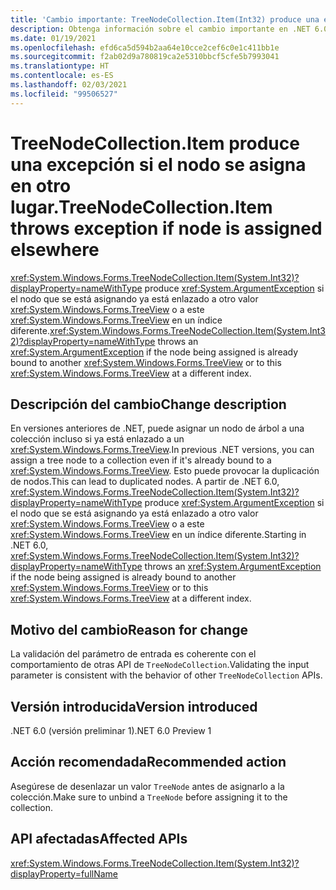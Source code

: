 ```yaml
---
title: 'Cambio importante: TreeNodeCollection.Item(Int32) produce una excepción ArgumentException para el nodo en uso.'
description: Obtenga información sobre el cambio importante en .NET 6.0 donde TreeNodeCollection.Item(Int32) ahora produce una excepción ArgumentException si el nodo que se está asignando ya está asignado a una vista de árbol.
ms.date: 01/19/2021
ms.openlocfilehash: efd6ca5d594b2aa64e10cce2cef6c0e1c411bb1e
ms.sourcegitcommit: f2ab02d9a780819ca2e5310bbcf5cfe5b7993041
ms.translationtype: HT
ms.contentlocale: es-ES
ms.lasthandoff: 02/03/2021
ms.locfileid: "99506527"
---
```

# <a name="treenodecollectionitem-throws-exception-if-node-is-assigned-elsewhere"></a><span data-ttu-id="ce3b5-103">TreeNodeCollection.Item produce una excepción si el nodo se asigna en otro lugar.</span><span class="sxs-lookup"><span data-stu-id="ce3b5-103">TreeNodeCollection.Item throws exception if node is assigned elsewhere</span></span>

<span data-ttu-id="ce3b5-104"><xref:System.Windows.Forms.TreeNodeCollection.Item(System.Int32)?displayProperty=nameWithType> produce <xref:System.ArgumentException> si el nodo que se está asignando ya está enlazado a otro valor <xref:System.Windows.Forms.TreeView> o a este <xref:System.Windows.Forms.TreeView> en un índice diferente.</span><span class="sxs-lookup"><span data-stu-id="ce3b5-104"><xref:System.Windows.Forms.TreeNodeCollection.Item(System.Int32)?displayProperty=nameWithType> throws an <xref:System.ArgumentException> if the node being assigned is already bound to another <xref:System.Windows.Forms.TreeView> or to this <xref:System.Windows.Forms.TreeView> at a different index.</span></span>

## <a name="change-description"></a><span data-ttu-id="ce3b5-105">Descripción del cambio</span><span class="sxs-lookup"><span data-stu-id="ce3b5-105">Change description</span></span>

<span data-ttu-id="ce3b5-106">En versiones anteriores de .NET, puede asignar un nodo de árbol a una colección incluso si ya está enlazado a un <xref:System.Windows.Forms.TreeView>.</span><span class="sxs-lookup"><span data-stu-id="ce3b5-106">In previous .NET versions, you can assign a tree node to a collection even if it's already bound to a <xref:System.Windows.Forms.TreeView>.</span></span> <span data-ttu-id="ce3b5-107">Esto puede provocar la duplicación de nodos.</span><span class="sxs-lookup"><span data-stu-id="ce3b5-107">This can lead to duplicated nodes.</span></span> <span data-ttu-id="ce3b5-108">A partir de .NET 6.0, <xref:System.Windows.Forms.TreeNodeCollection.Item(System.Int32)?displayProperty=nameWithType> produce <xref:System.ArgumentException> si el nodo que se está asignando ya está enlazado a otro valor <xref:System.Windows.Forms.TreeView> o a este <xref:System.Windows.Forms.TreeView> en un índice diferente.</span><span class="sxs-lookup"><span data-stu-id="ce3b5-108">Starting in .NET 6.0, <xref:System.Windows.Forms.TreeNodeCollection.Item(System.Int32)?displayProperty=nameWithType> throws an <xref:System.ArgumentException> if the node being assigned is already bound to another <xref:System.Windows.Forms.TreeView> or to this <xref:System.Windows.Forms.TreeView> at a different index.</span></span>

## <a name="reason-for-change"></a><span data-ttu-id="ce3b5-109">Motivo del cambio</span><span class="sxs-lookup"><span data-stu-id="ce3b5-109">Reason for change</span></span>

<span data-ttu-id="ce3b5-110">La validación del parámetro de entrada es coherente con el comportamiento de otras API de `TreeNodeCollection`.</span><span class="sxs-lookup"><span data-stu-id="ce3b5-110">Validating the input parameter is consistent with the behavior of other `TreeNodeCollection` APIs.</span></span>

## <a name="version-introduced"></a><span data-ttu-id="ce3b5-111">Versión introducida</span><span class="sxs-lookup"><span data-stu-id="ce3b5-111">Version introduced</span></span>

<span data-ttu-id="ce3b5-112">.NET 6.0 (versión preliminar 1)</span><span class="sxs-lookup"><span data-stu-id="ce3b5-112">.NET 6.0 Preview 1</span></span>

## <a name="recommended-action"></a><span data-ttu-id="ce3b5-113">Acción recomendada</span><span class="sxs-lookup"><span data-stu-id="ce3b5-113">Recommended action</span></span>

<span data-ttu-id="ce3b5-114">Asegúrese de desenlazar un valor `TreeNode` antes de asignarlo a la colección.</span><span class="sxs-lookup"><span data-stu-id="ce3b5-114">Make sure to unbind a `TreeNode` before assigning it to the collection.</span></span>

## <a name="affected-apis"></a><span data-ttu-id="ce3b5-115">API afectadas</span><span class="sxs-lookup"><span data-stu-id="ce3b5-115">Affected APIs</span></span>

<xref:System.Windows.Forms.TreeNodeCollection.Item(System.Int32)?displayProperty=fullName>

<!--

### Affected APIs

- `P:System.Windows.Forms.TreeNodeCollection.Item(System.Int32)`

### Category

Windows Forms

-->
